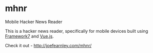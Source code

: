 # mhnr
Mobile Hacker News Reader

This is a hacker news reader, specifically for mobile devices built using
[Framework7](http://framework7.io/) and [Vue.js](https://vuejs.org/).

Check it out - http://joefearnley.com/mhnr/
